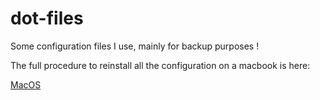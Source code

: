 # dot-files
Some configuration files I use, mainly for backup purposes !

The full procedure to reinstall all the configuration on a macbook is here:

[MacOS](MacOSX.md)
